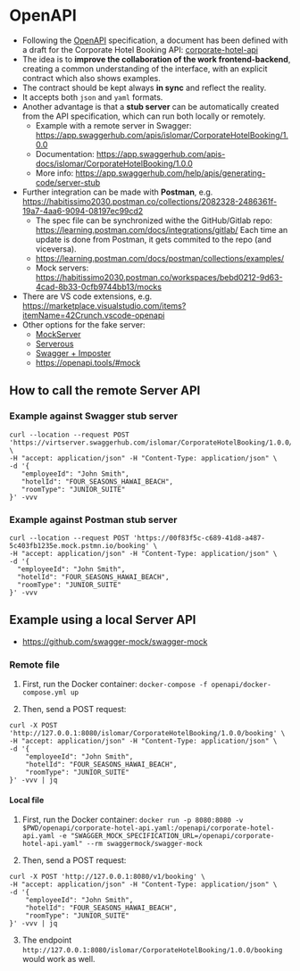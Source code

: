 # OpenAPI

* Following the [OpenAPI](https://swagger.io/specification/) specification, a document has been defined with a draft for the Corporate Hotel Booking API: [corporate-hotel-api](./openapi/corporate-hotel-api.yaml)
* The idea is to **improve the collaboration of the work frontend-backend**, creating a common understanding of the interface, with an explicit contract which also shows examples.
* The contract should be kept always **in sync** and reflect the reality.
* It accepts both `json` and `yaml` formats.
* Another advantage is that a **stub server** can be automatically created from the API specification, which can run both locally or remotely. 
    * Example with a remote server in Swagger: https://app.swaggerhub.com/apis/islomar/CorporateHotelBooking/1.0.0 
    * Documentation: https://app.swaggerhub.com/apis-docs/islomar/CorporateHotelBooking/1.0.0
    * More info: https://app.swaggerhub.com/help/apis/generating-code/server-stub
* Further integration can be made with **Postman**, e.g. https://habitissimo2030.postman.co/collections/2082328-2486361f-19a7-4aa6-9094-08197ec99cd2
    * The spec file can be synchronized withe the GitHub/Gitlab repo: https://learning.postman.com/docs/integrations/gitlab/ Each time an update is done from Postman, it gets commited to the repo (and viceversa).
    * https://learning.postman.com/docs/postman/collections/examples/
    * Mock servers: https://habitissimo2030.postman.co/workspaces/bebd0212-9d63-4cad-8b33-0cfb9744bb13/mocks
* There are VS code extensions, e.g. https://marketplace.visualstudio.com/items?itemName=42Crunch.vscode-openapi
* Other options for the fake server:
    * [MockServer](https://www.mock-server.com/)
    * [Serverous](https://github.com/privacycloud/serverous)
    * [Swagger + Imposter](https://medium.com/@outofcoffee/mocking-apis-with-swagger-and-imposter-3694bd1733c0)
    * https://openapi.tools/#mock

## How to call the remote Server API
### Example against Swagger stub server
 ```
curl --location --request POST 'https://virtserver.swaggerhub.com/islomar/CorporateHotelBooking/1.0.0/booking' \
-H "accept: application/json" -H "Content-Type: application/json" \
-d '{
    "employeeId": "John Smith",
    "hotelId": "FOUR_SEASONS_HAWAI_BEACH",
    "roomType": "JUNIOR_SUITE"
}' -vvv
 ```

### Example against Postman stub server
  ```
curl --location --request POST 'https://00f83f5c-c689-41d8-a487-5c403fb1235e.mock.pstmn.io/booking' \
-H "accept: application/json" -H "Content-Type: application/json" \
-d '{
    "employeeId": "John Smith",
    "hotelId": "FOUR_SEASONS_HAWAI_BEACH",
    "roomType": "JUNIOR_SUITE"
}' -vvv
 ```


## Example using a local Server API
* https://github.com/swagger-mock/swagger-mock

### Remote file

1. First, run the Docker container: 
`docker-compose -f openapi/docker-compose.yml up`

2. Then, send a POST request:
```
curl -X POST 'http://127.0.0.1:8080/islomar/CorporateHotelBooking/1.0.0/booking' \
-H "accept: application/json" -H "Content-Type: application/json" \
-d '{
    "employeeId": "John Smith",
    "hotelId": "FOUR_SEASONS_HAWAI_BEACH",
    "roomType": "JUNIOR_SUITE"
}' -vvv | jq
```

#### Local file
1. First, run the Docker container: 
`docker run -p 8080:8080 -v $PWD/openapi/corporate-hotel-api.yaml:/openapi/corporate-hotel-api.yaml -e "SWAGGER_MOCK_SPECIFICATION_URL=/openapi/corporate-hotel-api.yaml" --rm swaggermock/swagger-mock`

2. Then, send a POST request:
```
curl -X POST 'http://127.0.0.1:8080/v1/booking' \
-H "accept: application/json" -H "Content-Type: application/json" \
-d '{
    "employeeId": "John Smith",
    "hotelId": "FOUR_SEASONS_HAWAI_BEACH",
    "roomType": "JUNIOR_SUITE"
}' -vvv | jq
```
3. The endpoint `http://127.0.0.1:8080/islomar/CorporateHotelBooking/1.0.0/booking` would work as well.
